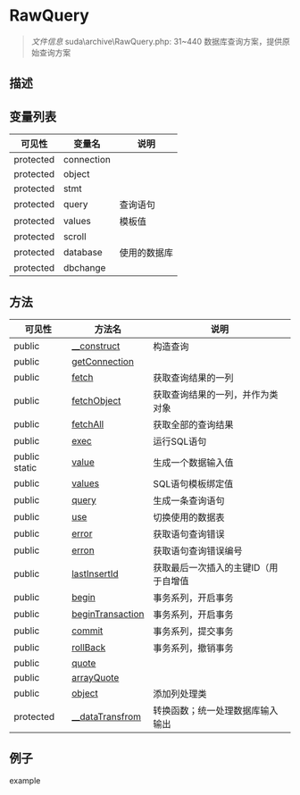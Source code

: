 #  RawQuery 

> *文件信息* suda\archive\RawQuery.php: 31~440
数据库查询方案，提供原始查询方案
## 描述




## 变量列表
| 可见性 |  变量名   | 说明 |
|--------|----|------|
| protected    | connection | | 
| protected    | object | | 
| protected    | stmt | | 
| protected    | query | 查询语句| 
| protected    | values |  模板值| 
| protected    | scroll | | 
| protected    | database | 使用的数据库| 
| protected    | dbchange | | 

## 方法

| 可见性 | 方法名 | 说明 |
|--------|-------|------|
|  public  |[__construct](RawQuery/__construct.md) | 构造查询 |
|  public  |[getConnection](RawQuery/getConnection.md) |  |
|  public  |[fetch](RawQuery/fetch.md) | 获取查询结果的一列 |
|  public  |[fetchObject](RawQuery/fetchObject.md) | 获取查询结果的一列，并作为类对象 |
|  public  |[fetchAll](RawQuery/fetchAll.md) | 获取全部的查询结果 |
|  public  |[exec](RawQuery/exec.md) | 运行SQL语句 |
|  public  static|[value](RawQuery/value.md) | 生成一个数据输入值 |
|  public  |[values](RawQuery/values.md) | SQL语句模板绑定值 |
|  public  |[query](RawQuery/query.md) | 生成一条查询语句 |
|  public  |[use](RawQuery/use.md) | 切换使用的数据表 |
|  public  |[error](RawQuery/error.md) | 获取语句查询错误 |
|  public  |[erron](RawQuery/erron.md) | 获取语句查询错误编号 |
|  public  |[lastInsertId](RawQuery/lastInsertId.md) | 获取最后一次插入的主键ID（用于自增值 |
|  public  |[begin](RawQuery/begin.md) | 事务系列，开启事务 |
|  public  |[beginTransaction](RawQuery/beginTransaction.md) | 事务系列，开启事务 |
|  public  |[commit](RawQuery/commit.md) | 事务系列，提交事务 |
|  public  |[rollBack](RawQuery/rollBack.md) | 事务系列，撤销事务 |
|  public  |[quote](RawQuery/quote.md) |  |
|  public  |[arrayQuote](RawQuery/arrayQuote.md) |  |
|  public  |[object](RawQuery/object.md) | 添加列处理类 |
|  protected  |[__dataTransfrom](RawQuery/__dataTransfrom.md) | 转换函数；统一处理数据库输入输出 |
 

## 例子

example